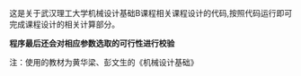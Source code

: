 这是关于武汉理工大学机械设计基础B课程相关课程设计的代码,按照代码运行即可完成课程设计的相关计算部分。

**程序最后还会对相应参数选取的可行性进行校验**

注：使用的教材为黄华梁、彭文生的《机械设计基础》
